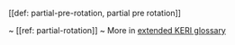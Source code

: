 [[def: partial-pre-rotation, partial pre rotation]]

~ [[ref: partial-rotation]]
~ More in <a href="https://weboftrust.github.io/WOT-terms/docs/glossary/partial-pre-rotation">extended KERI glossary</a>

